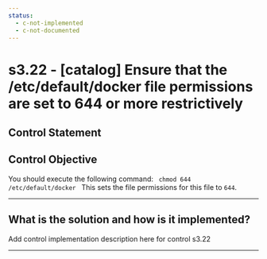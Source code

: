 ```yaml
---
status:
  - c-not-implemented
  - c-not-documented
---
```


# s3.22 - \[catalog\] Ensure that the /etc/default/docker file permissions are set to 644 or more restrictively

## Control Statement

## Control Objective

You should execute the following command:  ```  chmod 644 /etc/default/docker  ```  This sets the file permissions for this file to `644`.

______________________________________________________________________

## What is the solution and how is it implemented?

Add control implementation description here for control s3.22

______________________________________________________________________
